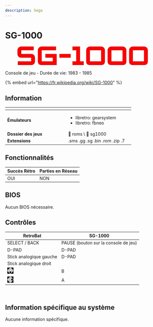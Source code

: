 ```yaml
---
description: Sega
---
```


# SG-1000

<div align="left">

<figure><img src="https://raw.githubusercontent.com/fabricecaruso/es-theme-carbon/master/art/logos/sg-1000.svg" alt=""><figcaption></figcaption></figure>

</div>

Console de jeu - Durée de vie: 1983 - 1985

{% embed url="https://fr.wikipedia.org/wiki/SG-1000" %}

## Information

<table data-header-hidden><thead><tr><th width="184"></th><th></th><th data-hidden></th></tr></thead><tbody><tr><td><strong>Émulateurs</strong></td><td><ul><li>libretro: gearsystem</li><li>libretro: fbneo</li></ul></td><td></td></tr><tr><td><strong>Dossier des jeux</strong></td><td><span data-gb-custom-inline data-tag="emoji" data-code="1f4c1">📁</span> roms \ <span data-gb-custom-inline data-tag="emoji" data-code="1f4c2">📂</span> sg1000</td><td></td></tr><tr><td><strong>Extensions</strong></td><td>.sms .gg .sg .bin .rom .zip .7</td><td></td></tr></tbody></table>

## Fonctionnalités

| Succès Rétro | Parties en Réseau |
| ------------ | ----------------- |
| OUI          | NON               |

## BIOS

Aucun BIOS nécessaire.

## Contrôles

| RetroBat                                           | SG-1000                              |
| -------------------------------------------------- | ------------------------------------ |
| SELECT / BACK                                      | PAUSE (bouton sur la console de jeu) |
| D-PAD                                              | D-PAD                                |
| Stick analogique gauche                            | D-PAD                                |
| Stick analogique droit                             |                                      |
| ![A](<../../../../.gitbook/assets/image (19).png>) | B                                    |
| ![B](<../../../../.gitbook/assets/image (6).png>)  | A                                    |

<div align="left">

<figure><img src="https://i.imgur.com/diLUXXB.png" alt=""><figcaption></figcaption></figure>

</div>

## Information spécifique au système

Aucune information spécifique.
